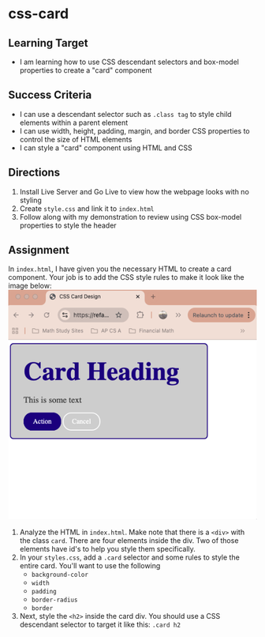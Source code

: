 # css-card

## Learning Target
- I am learning how to use CSS descendant selectors and box-model properties to create a "card" component

## Success Criteria
- I can use a descendant selector such as ```.class tag``` to style child elements within a parent element
- I can use width, height, padding, margin, and border CSS properties to control the size of HTML elements
- I can style a "card" component using HTML and CSS

## Directions
1. Install Live Server and Go Live to view how the webpage looks with no styling
2. Create ```style.css``` and link it to ```index.html``` 
3. Follow along with my demonstration to review using CSS box-model properties to style the header

## Assignment
In ```index.html```, I have given you the necessary HTML to create a card component. Your job is to add the CSS style rules to make it look like the image below:  
![Card Screenshot](card_screenshot.png)
1. Analyze the HTML in ```index.html```. Make note that there is a ```<div>``` with the class ```card```. There are four elements inside the div. Two of those elements have id's to help you style them specifically.
2. In your ```styles.css```, add a ```.card``` selector and some rules to style the entire card. You'll want to use the following
    - ```background-color```
    - ```width```
    - ```padding```
    - ```border-radius```
    - ```border```
3. Next, style the ```<h2>``` inside the card div. You should use a CSS descendant selector to target it like this: ```.card h2```